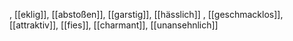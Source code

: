 , [[eklig]], [[abstoßen]], [[garstig]], [[hässlich]]
, [[geschmacklos]], [[attraktiv]], [[fies]], [[charmant]], [[unansehnlich]]